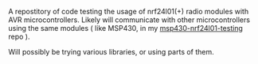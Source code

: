 A repostitory of code testing the usage of nrf24l01(+) radio modules with AVR microcontrollers. Likely will communicate with other microcontrollers using the same modules ( like MSP430, in my [msp430-nrf24l01-testing](https://github.com/emdarcher/msp430-nrf24l01-testing) repo ).

Will possibly be trying various libraries, or using parts of them.
